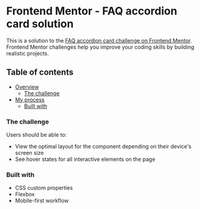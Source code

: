 # Frontend Mentor - FAQ accordion card solution

This is a solution to the [FAQ accordion card challenge on Frontend Mentor](https://www.frontendmentor.io/challenges/faq-accordion-card-XlyjD0Oam). Frontend Mentor challenges help you improve your coding skills by building realistic projects. 

## Table of contents

- [Overview](#overview)
  - [The challenge](#the-challenge)
- [My process](#my-process)
  - [Built with](#built-with)

### The challenge

Users should be able to:

- View the optimal layout for the component depending on their device's screen size
- See hover states for all interactive elements on the page

### Built with

- CSS custom properties
- Flexbox
- Mobile-first workflow


